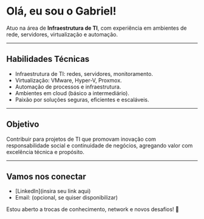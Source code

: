 # Olá, eu sou o Gabriel!

Atuo na área de **Infraestrutura de TI**, com experiência em ambientes de rede, servidores, virtualização e automação.

---

##  Habilidades Técnicas

- Infraestrutura de TI: redes, servidores, monitoramento.
- Virtualização: VMware, Hyper-V, Proxmox.
- Automação de processos e infraestrutura.
- Ambientes em cloud (básico a intermediário).
- Paixão por soluções seguras, eficientes e escaláveis.

---

##  Objetivo

Contribuir para projetos de TI que promovam inovação com responsabilidade social e continuidade de negócios, agregando valor com excelência técnica e propósito.

---

##  Vamos nos conectar

- [LinkedIn](insira seu link aqui)
- Email: (opcional, se quiser disponibilizar)

Estou aberto a trocas de conhecimento, network e novos desafios! 🙂